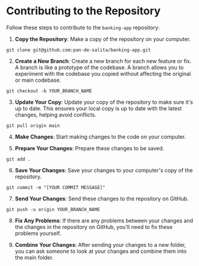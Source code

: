 # Contributing to the Repository

Follow these steps to contribute to the `banking-app` repository:

1. **Copy the Repository**: Make a copy of the repository on your computer.

```
git clone git@github.com:pan-de-salita/banking-app.git
```


2. **Create a New Branch**: Create a new branch for each new feature or fix. A branch is like a prototype of the codebase. A branch allows you to experiment with the codebase you copied without affecting the original or main codebase.

```
git checkout -b YOUR_BRANCH_NAME 
```


3. **Update Your Copy**: Update your copy of the repository to make sure it's up to date. This ensures your local copy is up to date with the latest changes, helping avoid conflicts.

```
git pull origin main
```


4. **Make Changes**: Start making changes to the code on your computer.


5. **Prepare Your Changes**: Prepare these changes to be saved.

```
git add .
```


6. **Save Your Changes**: Save your changes to your computer's copy of the repository.

```
git commit -m "[YOUR COMMIT MESSAGE]"
```


7. **Send Your Changes**: Send these changes to the repository on GitHub.

```
git push -u origin YOUR_BRANCH_NAME 
```


8. **Fix Any Problems**: If there are any problems between your changes and the changes in the repository on GitHub, you'll need to fix these problems yourself.


9. **Combine Your Changes**: After sending your changes to a new folder, you can ask someone to look at your changes and combine them into the main folder.

